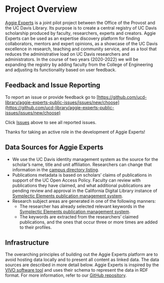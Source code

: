 # Project Overview

[Aggie Experts](https://dev.experts.ucdavis.edu) is a joint pilot project between the Office of the Provost and the UC Davis Library. Its purpose is to create a central registry of UC Davis scholarship produced by faculty, researchers, experts and creators. Aggie Experts can be used as an expertise discovery platform for finding collaborators, mentors and expert opinions, as a showcase of the UC Davis excellence in research, teaching and community service, and as a tool that reduces the administrative load on UC Davis researchers and administrators. In the course of two years (2020-2022) we will be expanding the registry by adding faculty from the College of Engineering and adjusting its functionality based on user feedback.

## Feedback and Issue Reporting

To report an issue or provide feedback go to
[https://github.com/ucd-library/aggie-experts-public-issues/issues/new/choose](https://github.com/ucd-library/aggie-experts-public-issues/issues/new/choose)

Click
[Issues](https://github.com/ucd-library/aggie-experts-public-issues/issues)
above to see all reported issues.

Thanks for taking an active role in the development of Aggie Experts!

## Data Sources for Aggie Experts

* We use the UC Davis identity management system as the source for the scholar’s name, title and unit affiliation. Researchers can change that information in the [campus directory listing](https://org.ucdavis.edu/odr).
* Publications metadata is based on scholars’ claims of publications in support of the UC Open Access Policy. Faculty can review with publications they have claimed, and what additional publications are pending review and approval in the California Digital Library instance of [Symplectic Elements publication management system](oapolicy.universityofcalifornia.edu/).
* Research subject areas are generated in one of the following manners:
  * The researcher has already selected relevant keywords in the [Symplectic Elements publication management system](oapolicy.universityofcalifornia.edu/).
  * The keywords are extracted from the researchers’ claimed publications, and the ones that occur three or more times are added to their profiles.



## Infrastructure

The overarching principles of building out the Aggie Experts platform are to avoid hosting data locally and to present all content as linked data. The data sources are described in more detail below. Aggie Experts is inspired by the [VIVO software tool](https://duraspace.org/vivo/about/) and uses their schema to represent the data in RDF format. For more information, refer to our [GitHub repository](https://github.com/ucd-library/rp-ucd-deployment).




